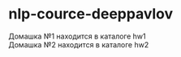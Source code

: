 # nlp-cource-deeppavlov

Домашка №1 находится в каталоге hw1<br>
Домашка №2 находится в каталоге hw2

